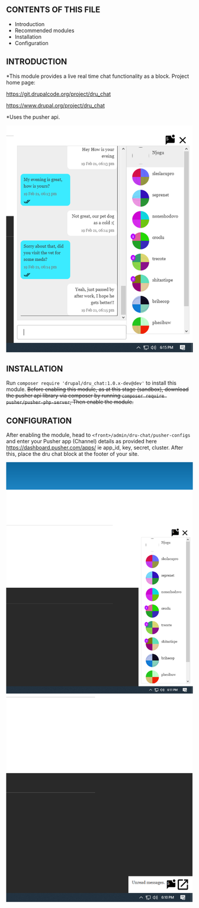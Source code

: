 CONTENTS OF THIS FILE
---------------------

* Introduction
* Recommended modules
* Installation
* Configuration


INTRODUCTION
------------
*This module provides a live real time chat functionality as a block.
Project home page: 

https://git.drupalcode.org/project/dru_chat

https://www.drupal.org/project/dru_chat

*Uses the pusher api.

![Chat View](/chat_thread.PNG)

INSTALLATION
------------
Run `composer require 'drupal/dru_chat:1.0.x-dev@dev'` to install this module.
<strike>
Before enabling this module, as at this stage (sandbox), download the pusher api library
via composer by running `composer require pusher/pusher-php-server`, Then enable the module.
</strike>

CONFIGURATION
------------
After enabling the module, head to `<front>/admin/dru-chat/pusher-configs` and enter your Pusher
app (Channel) details as provided here https://dashboard.pusher.com/apps/ ie app_id, key, secret,
cluster.
After this, place the dru chat block at the footer of your site.

![User list View](/chat_user_list.PNG)
![minimized](/un_read_msgs.PNG)
